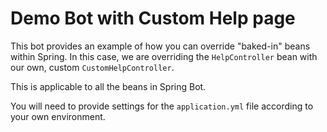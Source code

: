 # Demo Bot with Custom Help page

This bot provides an example of how you can override "baked-in" beans within Spring.  In this case, we are overriding the `HelpController` bean with our own, custom `CustomHelpController`.  

This is applicable to all the beans in Spring Bot.

You will need to provide settings for the `application.yml` file according to your own environment.
